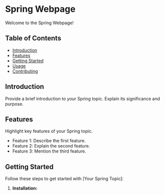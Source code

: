 # Spring Webpage

Welcome to the Spring Webpage!

## Table of Contents

- [Introduction](#introduction)
- [Features](#features)
- [Getting Started](#getting-started)
- [Usage](#usage)
- [Contributing](#contributing)

## Introduction

Provide a brief introduction to your Spring topic. Explain its significance and purpose.

## Features

Highlight key features of your Spring topic.

- Feature 1: Describe the first feature.
- Feature 2: Explain the second feature.
- Feature 3: Mention the third feature.

## Getting Started

Follow these steps to get started with [Your Spring Topic]:

1. **Installation:**
